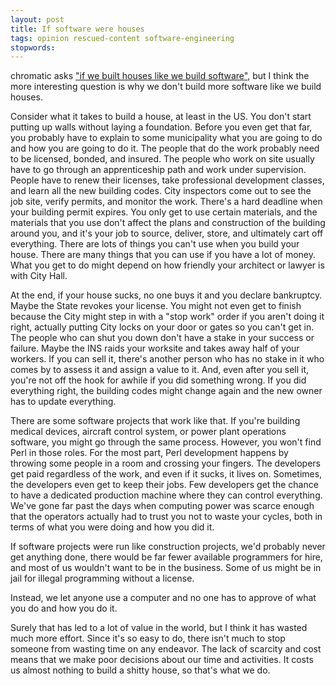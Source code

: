 ```yaml
---
layout: post
title: If software were houses
tags: opinion rescued-content software-engineering
stopwords:
---
```


chromatic asks ["if we built houses like we build software"](http://www.modernperlbooks.com/mt/2011/07/if-we-built-houses-like-we-build-software.html), but I think the more interesting question is why we don't build more software like we build houses.

Consider what it takes to build a house, at least in the US. You don't start putting up walls without laying a foundation. Before you even get that far, you probably have to explain to some municipality what you are going to do and how you are going to do it. The people that do the work probably need to be licensed, bonded, and insured. The people who work on site usually have to go through an apprenticeship path and work under supervision. People have to renew their licenses, take professional development classes, and learn all the new building codes. City inspectors come out to see the job site, verify permits, and monitor the work. There's a hard deadline when your building permit expires. You only get to use certain materials, and the materials that you use don't affect the plans and construction of the building around you, and it's your job to source, deliver, store, and ultimately cart off everything. There are lots of things you can't use when you build your house. There are many things that you can use if you have a lot of money. What you get to do might depend on how friendly your architect or lawyer is with City Hall.

At the end, if your house sucks, no one buys it and you declare bankruptcy. Maybe the State revokes your license. You might not even get to finish because the City might step in with a "stop work" order if you aren't doing it right, actually putting City locks on your door or gates so you can't get in. The people who can shut you down don't have a stake in your success or failure. Maybe the INS raids your worksite and takes away half of your workers. If you can sell it, there's another person who has no stake in it who comes by to assess it and assign a value to it. And, even after you sell it, you're not off the hook for awhile if you did something wrong. If you did everything right, the building codes might change again and the new owner has to update everything.

There are some software projects that work like that. If you're building medical devices, aircraft control system, or power plant operations software, you might go through the same process. However, you won't find Perl in those roles. For the most part, Perl development happens by throwing some people in a room and crossing your fingers. The developers get paid regardless of the work, and even if it sucks, it lives on. Sometimes, the developers even get to keep their jobs. Few developers get the chance to have a dedicated production machine where they can control everything. We've gone far past the days when computing power was scarce enough that the operators actually had to trust you not to waste your cycles, both in terms of what you were doing and how you did it.

If software projects were run like construction projects, we'd probably never get anything done, there would be far fewer available programmers for hire, and most of us wouldn't want to be in the business. Some of us might be in jail for illegal programming without a license.

Instead, we let anyone use a computer and no one has to approve of what you do and how you do it.

Surely that has led to a lot of value in the world, but I think it has wasted much more effort. Since it's so easy to do, there isn't much to stop someone from wasting time on any endeavor. The lack of scarcity and cost means that we make poor decisions about our time and activities. It costs us almost nothing to build a shitty house, so that's what we do.

